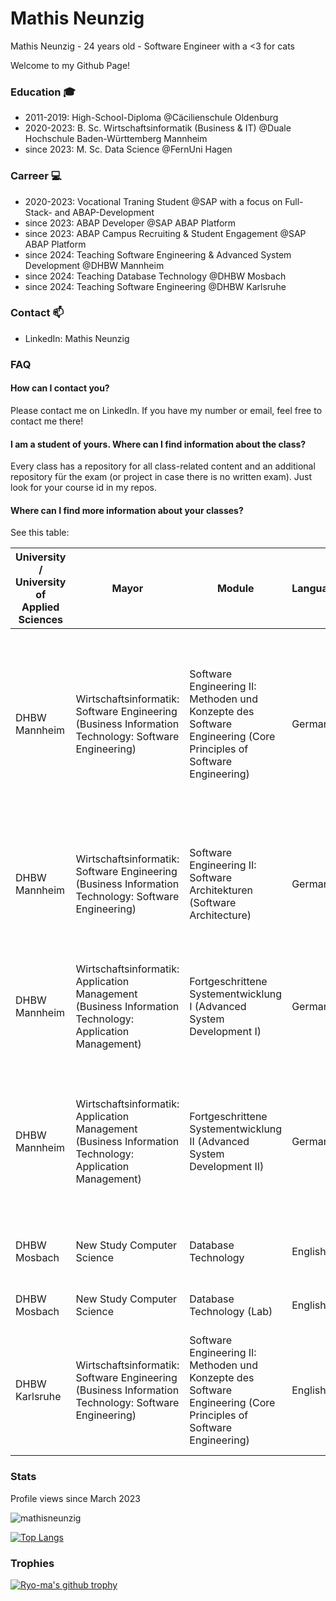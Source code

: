 # Mathis Neunzig

Mathis Neunzig - 24 years old - Software Engineer with a <3 for cats

Welcome to my Github Page!

### Education 🎓
- 2011-2019: High-School-Diploma @Cäcilienschule Oldenburg
- 2020-2023: B. Sc. Wirtschaftsinformatik (Business & IT) @Duale Hochschule Baden-Württemberg Mannheim
- since 2023: M. Sc. Data Science @FernUni Hagen

### Carreer 💻
- 2020-2023: Vocational Traning Student @SAP with a focus on Full-Stack- and ABAP-Development
- since 2023: ABAP Developer @SAP ABAP Platform
- since 2023: ABAP Campus Recruiting & Student Engagement @SAP ABAP Platform
- since 2024: Teaching Software Engineering & Advanced System Development @DHBW Mannheim
- since 2024: Teaching Database Technology @DHBW Mosbach
- since 2024: Teaching Software Engineering @DHBW Karlsruhe

### Contact 📫
- LinkedIn: Mathis Neunzig

### FAQ
#### How can I contact you?
Please contact me on LinkedIn. If you have my number or email, feel free to contact me there!

#### I am a student of yours. Where can I find information about the class?
Every class has a repository for all class-related content and an additional repository für the exam (or project in case there is no written exam). Just look for your course id in my repos.

#### Where can I find more information about your classes?
See this table:

| **University / University of Applied Sciences** | Mayor | Module | Language | Topics | Status |
|---|---|---|---|---|---|
| DHBW Mannheim | Wirtschaftsinformatik: Software Engineering (Business Information Technology: Software Engineering) | Software Engineering II: Methoden und Konzepte des Software Engineering (Core Principles of Software Engineering) | German | Software Lifecycle, Requirements Engineering, Full-Stack-APIs, Design Patterns, Testing, IT-Management, Deep Dive into specific programming languages (Java, ABAP, etc.) | 🟢 Active |
| DHBW Mannheim | Wirtschaftsinformatik: Software Engineering (Business Information Technology: Software Engineering) | Software Engineering II: Software Architekturen (Software Architecture) | German | Architecture pattern, MVC, MVVM, Monolith, Microservices, REST APIs, Java & SpringBoot, JavaScript & express, ABAP & ABAP RAP | 🟢 Active |
| DHBW Mannheim | Wirtschaftsinformatik: Application Management (Business Information Technology: Application Management) | Fortgeschrittene Systementwicklung I (Advanced System Development I) | German | B-Trees, ACID, BASE, Advanced and distributed database systems, in-memory databases, JPA & SpringBoot | 🟣 Inactive |
| DHBW Mannheim | Wirtschaftsinformatik: Application Management (Business Information Technology: Application Management) | Fortgeschrittene Systementwicklung II (Advanced System Development II) | German | Webframeworks (React, AJAX, Vue.js, Angular, etc.), Client-Server Communication (REST, GraphQL, JSON, etc.), Software Ergonimics, Middleware | 🟣 Inactive |
| DHBW Mosbach | New Study Computer Science | Database Technology | English | Relational Algebra, SQL, Database Design, ABAP, SAP HANA | 🟢 Active |
| DHBW Mosbach | New Study Computer Science | Database Technology (Lab) | English | Data Modeling and SQL Implementation | 🟢 Active |
| DHBW Karlsruhe | Wirtschaftsinformatik: Software Engineering (Business Information Technology: Software Engineering) | Software Engineering II: Methoden und Konzepte des Software Engineering (Core Principles of Software Engineering) | English | Software Lifecycle, Requirements Engineering, Full-Stack-APIs, Design Patterns, Testing, IT-Management, ABAP | 🟣 Inactive |

### Stats
Profile views since March 2023

<img src="https://komarev.com/ghpvc/?username=mathisneunzig&label=Profile%20views&color=0e75b6&style=flat" alt="mathisneunzig" />

[![Top Langs](https://github-readme-stats.vercel.app/api/top-langs/?username=mathisneunzig&langs_count=12)](https://github.com/anuraghazra/github-readme-stats)

### Trophies
[![Ryo-ma's github trophy](https://github-profile-trophy.vercel.app/?username=mathisneunzig&row=1)](https://github.com/ryo-ma/github-profile-trophy)
